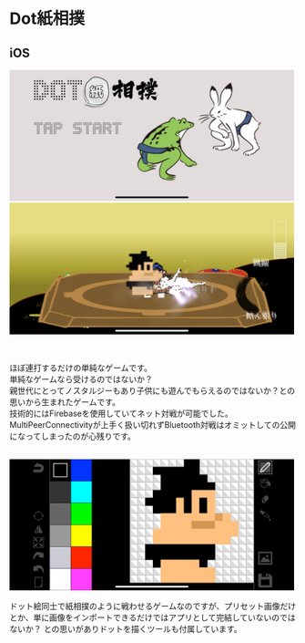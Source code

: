 # Dot紙相撲
## iOS
<img src="1.PNG" width="500"><br>
<img src="2.PNG" width="500">

<br>

ほぼ連打するだけの単純なゲームです。<br>
単純なゲームなら受けるのではないか？<br>
親世代にとってノスタルジーもあり子供にも遊んでもらえるのではないか？との思いから生まれたゲームです。<br>
技術的にはFirebaseを使用していてネット対戦が可能でした。<br>
MultiPeerConnectivityが上手く扱い切れずBluetooth対戦はオミットしての公開になってしまったのが心残りです。

<br>

<img src="3.PNG" width="500">

<br>

ドット絵同士で紙相撲のように戦わせるゲームなのですが、プリセット画像だけとか、単に画像をインポートできるだけではアプリとして完結していないのではないか？
との思いがありドットを描くツールも付属しています。